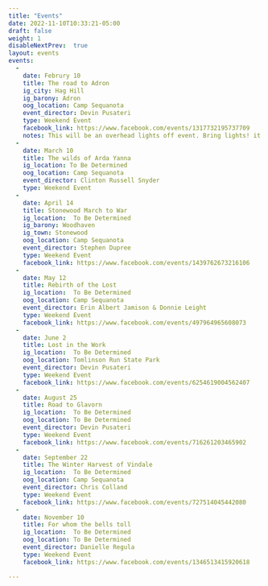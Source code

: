 ```yaml
---
title: "Events"
date: 2022-11-10T10:33:21-05:00
draft: false
weight: 1
disableNextPrev:  true
layout: events
events:
  - 
    date: Februry 10
    title: The road to Adron
    ig_city: Hag Hill
    ig_barony: Adron
    oog_location: Camp Sequanota
    event_director: Devin Pusateri
    type: Weekend Event
    facebook_link: https://www.facebook.com/events/1317732195737709
    notes: This will be an overhead lights off event. Bring lights! it will be hard to see indoors! 
  - 
    date: March 10
    title: The wilds of Arda Yanna
    ig_location: To Be Determined
    oog_location: Camp Sequanota
    event_director: Clinton Russell Snyder
    type: Weekend Event
  - 
    date: April 14
    title: Stonewood March to War
    ig_location:  To Be Determined
    ig_barony: Woodhaven
    ig_town: Stonewood
    oog_location: Camp Sequanota
    event_director: Stephen Dupree
    type: Weekend Event
    facebook_link: https://www.facebook.com/events/1439762673216106
  - 
    date: May 12
    title: Rebirth of the Lost
    ig_location:  To Be Determined
    oog_location: Camp Sequanota
    event_director: Erin Albert Jamison & Donnie Leight
    type: Weekend Event
    facebook_link: https://www.facebook.com/events/497964965608073
  - 
    date: June 2
    title: Lost in the Work
    ig_location:  To Be Determined
    oog_location: Tomlinson Run State Park
    event_director: Devin Pusateri
    type: Weekend Event
    facebook_link: https://www.facebook.com/events/6254619004562407
  - 
    date: August 25
    title: Road to Glavorn
    ig_location:  To Be Determined
    oog_location: To Be Determined
    event_director: Devin Pusateri
    type: Weekend Event
    facebook_link: https://www.facebook.com/events/716261203465902
  - 
    date: September 22
    title: The Winter Harvest of Vindale
    ig_location:  To Be Determined
    oog_location: Camp Sequanota
    event_director: Chris Colland
    type: Weekend Event
    facebook_link: https://www.facebook.com/events/727514045442080
  - 
    date: November 10
    title: For whom the bells toll
    ig_location:  To Be Determined
    oog_location: To Be Determined
    event_director: Danielle Regula 
    type: Weekend Event
    facebook_link: https://www.facebook.com/events/1346513415920618

---
```


